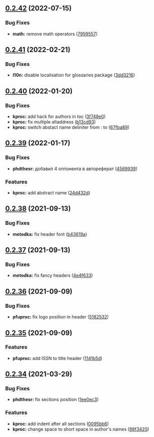## [0.2.42](https://github.com/yamadharma/kermit/compare/v0.2.41...v0.2.42) (2022-07-15)


### Bug Fixes

* **math:** remove math operators ([7959557](https://github.com/yamadharma/kermit/commit/795955716eb64497f76218c4d43cfd14c9ddbe8f))



## [0.2.41](https://github.com/yamadharma/kermit/compare/v0.2.40...v0.2.41) (2022-02-21)


### Bug Fixes

* **l10n:** disable localisation for glossaries package ([3dd3216](https://github.com/yamadharma/kermit/commit/3dd321651b7def1da850db3ffd89df472d9e26df))



## [0.2.40](https://github.com/yamadharma/kermit/compare/v0.2.39...v0.2.40) (2022-01-20)


### Bug Fixes

* **kproc:** add hack for authors in toc ([3f748e0](https://github.com/yamadharma/kermit/commit/3f748e03dea469ace75c626cb71eceda5fc8849e))
* **kproc:** fix multiple altaddress ([b13cd93](https://github.com/yamadharma/kermit/commit/b13cd936e192adfb9a9947dc201cc66b2ebd822d))
* **kproc:** switch abstact name deliniter from : to ([67fba89](https://github.com/yamadharma/kermit/commit/67fba895a47c0997bf011a8839754aca5436e4be))



## [0.2.39](https://github.com/yamadharma/kermit/compare/v0.2.38...v0.2.39) (2022-01-17)


### Bug Fixes

* **phdthesr:** добавил 4 оппонента в автореферат ([4569939](https://github.com/yamadharma/kermit/commit/4569939f6832e74454affe0ef9397bebb94b3ca9))


### Features

* **kproc:** add abstract name ([24d432d](https://github.com/yamadharma/kermit/commit/24d432da23c9274e327e90d0c62025c03fdea52e))



## [0.2.38](https://github.com/yamadharma/kermit/compare/v0.2.37...v0.2.38) (2021-09-13)


### Bug Fixes

* **metodka:** fix header font ([b43619a](https://github.com/yamadharma/kermit/commit/b43619abe03c9ed87e755ab0b8270930ecbb52ad))



## [0.2.37](https://github.com/yamadharma/kermit/compare/v0.2.36...v0.2.37) (2021-09-13)


### Bug Fixes

* **metodka:** fix fancy headers ([4e4f633](https://github.com/yamadharma/kermit/commit/4e4f633fd876ecad626534b3cf03adef8a4d4feb))



## [0.2.36](https://github.com/yamadharma/kermit/compare/v0.2.35...v0.2.36) (2021-09-09)


### Bug Fixes

* **pfuproc:** fix logo position in header ([5182532](https://github.com/yamadharma/kermit/commit/51825325e312046e8ab52cb5f1a697145601d08b))



## [0.2.35](https://github.com/yamadharma/kermit/compare/v0.2.34...v0.2.35) (2021-09-09)


### Features

* **pfuproc:** add ISSN to title header ([1141b5d](https://github.com/yamadharma/kermit/commit/1141b5db414cb17b8dceb16bb0fd81c5bb557d4a))



## [0.2.34](https://github.com/yamadharma/kermit/compare/v0.2.33...v0.2.34) (2021-03-29)


### Bug Fixes

* **phdthesr:** fix sections position ([1ee0ec3](https://github.com/yamadharma/kermit/commit/1ee0ec3628b9929a80fcdbb944f4e861def2b048))


### Features

* **kproc:** add indent after all sections ([0095bb6](https://github.com/yamadharma/kermit/commit/0095bb66dfd2cef245359f34283d059f6e895580))
* **kproc:** change space to short space in author's names ([98f3420](https://github.com/yamadharma/kermit/commit/98f3420d9bd0c08d00631812b7a30c6642502348))




